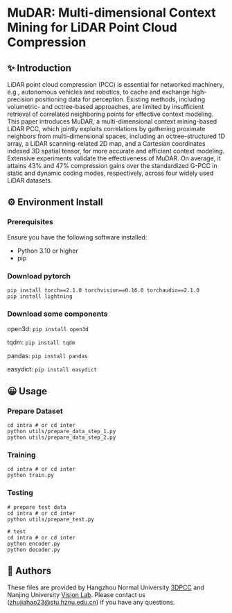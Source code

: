 # MuDAR: Multi-dimensional Context Mining for LiDAR Point Cloud Compression

## ✨ Introduction

LiDAR point cloud compression (PCC) is essential for networked machinery, e.g., autonomous vehicles and robotics, to cache and exchange high-precision positioning data for perception. Existing methods, including volumetric- and octree-based approaches, are limited by insufficient retrieval of correlated neighboring points for effective context modeling. This paper introduces MuDAR, a multi-dimensional context mining-based LiDAR PCC, which jointly exploits correlations by gathering proximate neighbors from multi-dimensional spaces, including an octree-structured 1D array, a LiDAR scanning-related 2D map, and a Cartesian coordinates indexed 3D spatial tensor, for more accurate and efficient context modeling. Extensive experiments validate the effectiveness of MuDAR. On average, it attains 43\% and 47\% compression gains over the standardized G-PCC in static and dynamic coding modes, respectively, across four widely used LiDAR datasets.

## ⚙️ Environment Install

### Prerequisites

Ensure you have the following software installed:
- Python 3.10 or higher
- pip

### Download pytorch

```shell
pip install torch==2.1.0 torchvision==0.16.0 torchaudio==2.1.0
pip install lightning
```
### Download some components
open3d: ```pip install open3d```

tqdm: ```pip install tqdm```

pandas: ```pip install pandas```

easydict: ```pip install easydict```

## 😀 Usage

### Prepare Dataset

```shell
cd intra # or cd inter
python utils/prepare_data_step_1.py
python utils/prepare_data_step_2.py
```

### Training

```shell
cd intra # or cd inter
python train.py
```

### Testing

```shell
# prepare test data
cd intra # or cd inter
python utils/prepare_test.py

# test
cd intra # or cd inter
python encoder.py
python decoder.py
```

## 📜 Authors
These files are provided by Hangzhou Normal University [3DPCC](https://github.com/3dpcc) and Nanjing University  [Vision Lab](https://vision.nju.edu.cn/). Please contact us (zhujiahao23@stu.hznu.edu.cn) if you have any questions.


